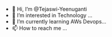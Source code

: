 - 👋 Hi, I’m @Tejaswi-Yeenuganti
- 👀 I’m interested in Technology ...
- 🌱 I’m currently learning AWs Devops...
- 📫 How to reach me ...

<!---
Tejaswi-Yeenuganti/Tejaswi-Yeenuganti is a ✨ special ✨ repository because its `README.md` (this file) appears on your GitHub profile.
You can click the Preview link to take a look at your changes.
--->
